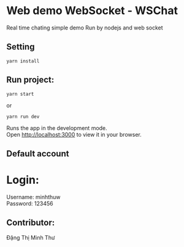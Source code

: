 # Web demo WebSocket - WSChat
Real time chating simple demo
Run by nodejs and web socket

## Setting
```
yarn install
```
## Run project: 
```
yarn start
```
or
```
yarn run dev
```
Runs the app in the development mode.<br />
Open [http://localhost:3000](http://localhost:3000) to view it in your browser.

## Default account
# Login: 
Username: minhthuw<br/>
Password: 123456

## Contributor: 
Đặng Thị Minh Thư
